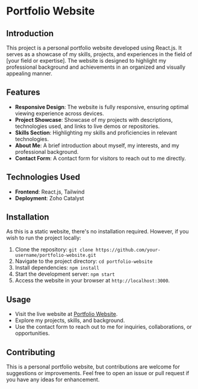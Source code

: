# Portfolio Website

## Introduction

This project is a personal portfolio website developed using React.js. It serves as a showcase of my skills, projects, and experiences in the field of [your field or expertise]. The website is designed to highlight my professional background and achievements in an organized and visually appealing manner.

## Features

- **Responsive Design**: The website is fully responsive, ensuring optimal viewing experience across devices.
- **Project Showcase**: Showcase of my projects with descriptions, technologies used, and links to live demos or repositories.
- **Skills Section**: Highlighting my skills and proficiencies in relevant technologies.
- **About Me**: A brief introduction about myself, my interests, and my professional background.
- **Contact Form**: A contact form for visitors to reach out to me directly.

## Technologies Used

- **Frontend**: React.js, Tailwind
- **Deployment**: Zoho Catalyst

## Installation

As this is a static website, there's no installation required. However, if you wish to run the project locally:

1. Clone the repository: `git clone https://github.com/your-username/portfolio-website.git`
2. Navigate to the project directory: `cd portfolio-website`
3. Install dependencies: `npm install`
4. Start the development server: `npm start`
5. Access the website in your browser at `http://localhost:3000`.

## Usage

- Visit the live website at [Portfolio Website](https://portfolio-60029567120.development.catalystserverless.in/app/index.html).
- Explore my projects, skills, and background.
- Use the contact form to reach out to me for inquiries, collaborations, or opportunities.

## Contributing

This is a personal portfolio website, but contributions are welcome for suggestions or improvements. Feel free to open an issue or pull request if you have any ideas for enhancement.



